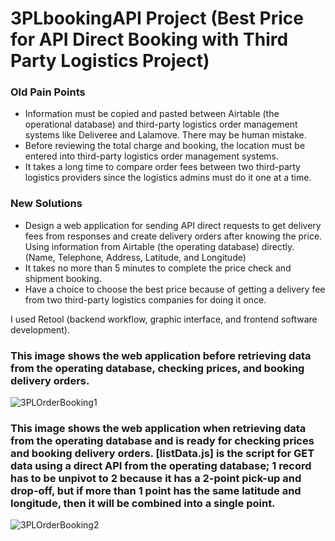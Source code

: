# 3PLbookingAPI Project (Best Price for API Direct Booking with Third Party Logistics Project)
### Old Pain Points
  - Information must be copied and pasted between Airtable (the operational database) and third-party logistics order management systems like Deliveree and Lalamove. There may be human mistake.
  - Before reviewing the total charge and booking, the location must be entered into third-party logistics order management systems.
  - It takes a long time to compare order fees between two third-party logistics providers since the logistics admins must do it one at a time.

### New Solutions
  - Design a web application for sending API direct requests to get delivery fees from responses and create delivery orders after knowing the price. Using information from Airtable (the operating database) directly. (Name, Telephone, Address, Latitude, and Longitude)
  - It takes no more than 5 minutes to complete the price check and shipment booking.
  - Have a choice to choose the best price because of getting a delivery fee from two third-party logistics companies for doing it once.

I used Retool (backend workflow, graphic interface, and frontend software development).

### This image shows the web application before retrieving data from the operating database, checking prices, and booking delivery orders.

![3PLOrderBooking1](https://github.com/petchanawat/3PLbookingAPI/assets/158483894/bfee2e8b-de7a-4fd5-b6a7-e7c5e7a50925)


### This image shows the web application when retrieving data from the operating database and is ready for checking prices and booking delivery orders. [listData.js] is the script for GET data using a direct API from the operating database; 1 record has to be unpivot to 2 because it has a 2-point pick-up and drop-off, but if more than 1 point has the same latitude and longitude, then it will be combined into a single point.

![3PLOrderBooking2](https://github.com/petchanawat/3PLbookingAPI/assets/158483894/a8f8b2dd-42e1-4d6f-9394-86656fc5c8b4)




